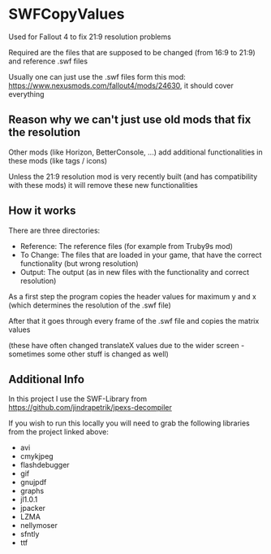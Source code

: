 # SWFCopyValues
Used for Fallout 4 to fix 21:9 resolution problems

Required are the files that are supposed to be changed (from 16:9 to 21:9) and reference .swf files

Usually one can just use the .swf files form this mod: https://www.nexusmods.com/fallout4/mods/24630, it should cover everything

## Reason why we can't just use old mods that fix the resolution
Other mods (like Horizon, BetterConsole, ...) add additional functionalities in these mods (like tags / icons)

Unless the 21:9 resolution mod is very recently built (and has compatibility with these mods) it will remove these new functionalities

## How it works
There are three directories:
* Reference: The reference files (for example from Truby9s mod)
* To Change: The files that are loaded in your game, that have the correct functionality (but wrong resolution)
* Output: The output (as in new files with the functionality and correct resolution)

As a first step the program copies the header values for maximum y and x (which determines the resolution of the .swf file)

After that it goes through every frame of the .swf file and copies the matrix values 

(these have often changed translateX values due to the wider screen - sometimes some other stuff is changed as well)

## Additional Info
In this project I use the SWF-Library from https://github.com/jindrapetrik/jpexs-decompiler 

If you wish to run this locally you will need to grab the following libraries from the project linked above:
* avi
* cmykjpeg
* flashdebugger
* gif
* gnujpdf
* graphs
* jl1.0.1
* jpacker
* LZMA
* nellymoser
* sfntly
* ttf
